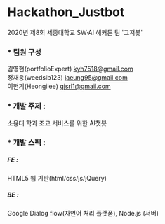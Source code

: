 # Hackathon_Justbot
2020년 제8회 세종대학교 SW·AI 해커톤 팀 '그저봇'

### * 팀원 구성  
김영현(portfolioExpert)  kyh7518@gmail.com  
정재웅(weedsib123)       jaeung95@gmail.com  
이헌기(Heongilee)        gjsrl1@gmail.com  
  
### * 개발 주제 :  
소융대 학과  조교 서비스를 위한 AI챗봇  
  
### * 개발 스펙 :  
##### FE :  
HTML5 웹 기반(html/css/js/jQuery)  
  
  
##### BE :  
Google Dialog flow(자연어 처리 플랫폼), Node.js (서버)  
